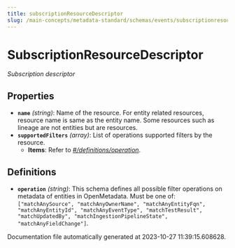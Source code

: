 ```yaml
---
title: subscriptionResourceDescriptor
slug: /main-concepts/metadata-standard/schemas/events/subscriptionresourcedescriptor
---
```


# SubscriptionResourceDescriptor

*Subscription descriptor*

## Properties

- **`name`** *(string)*: Name of the resource. For entity related resources, resource name is same as the entity name. Some resources such as lineage are not entities but are resources.
- **`supportedFilters`** *(array)*: List of operations supported filters by the resource.
  - **Items**: Refer to *[#/definitions/operation](#definitions/operation)*.
## Definitions

- <a id="definitions/operation"></a>**`operation`** *(string)*: This schema defines all possible filter operations on metadata of entities in OpenMetadata. Must be one of: `["matchAnySource", "matchAnyOwnerName", "matchAnyEntityFqn", "matchAnyEntityId", "matchAnyEventType", "matchTestResult", "matchUpdatedBy", "matchIngestionPipelineState", "matchAnyFieldChange"]`.


Documentation file automatically generated at 2023-10-27 11:39:15.608628.
